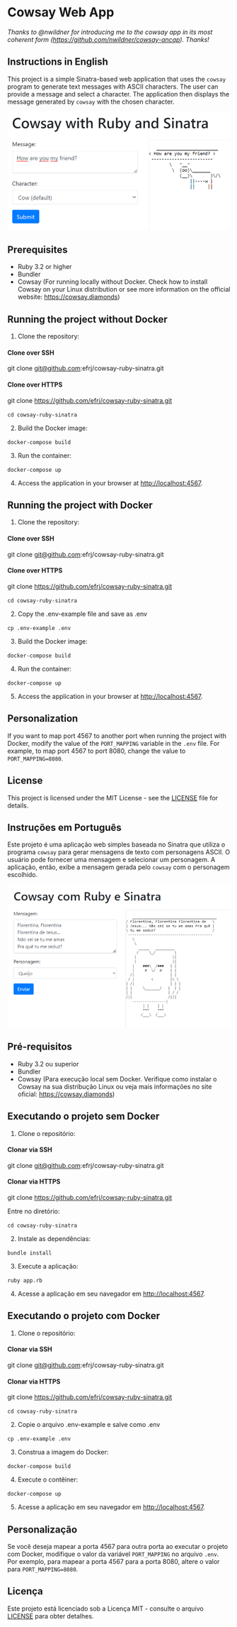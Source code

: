 # Cowsay Web App

*Thanks to @nwildner for introducing me to the cowsay app in its most coherent form (https://github.com/nwildner/cowsay-ancap). Thanks!*

## Instructions in English

This project is a simple Sinatra-based web application that uses the `cowsay` program to generate text messages with ASCII characters. The user can provide a message and select a character. The application then displays the message generated by `cowsay` with the chosen character.

![Application screenshot](images/reademe-en.png)

## Prerequisites

- Ruby 3.2 or higher
- Bundler
- Cowsay (For running locally without Docker. Check how to install Cowsay on your Linux distribution or see more information on the official website: https://cowsay.diamonds)

## Running the project without Docker

1. Clone the repository: 

#### Clone over SSH 

git clone git@github.com:efrj/cowsay-ruby-sinatra.git 

#### Clone over HTTPS 

git clone https://github.com/efrj/cowsay-ruby-sinatra.git 

``cd cowsay-ruby-sinatra``
 
2. Build the Docker image:

``docker-compose build``

3. Run the container:

``docker-compose up``

4. Access the application in your browser at [http://localhost:4567](http://localhost:4567). 

## Running the project with Docker

1. Clone the repository: 

#### Clone over SSH 

git clone git@github.com:efrj/cowsay-ruby-sinatra.git 

#### Clone over HTTPS 

git clone https://github.com/efrj/cowsay-ruby-sinatra.git 

``cd cowsay-ruby-sinatra`` 

2. Copy the .env-example file and save as .env

``cp .env-example .env`` 

3. Build the Docker image:

``docker-compose build``

4. Run the container:

``docker-compose up``

5. Access the application in your browser at [http://localhost:4567](http://localhost:4567).

## Personalization

If you want to map port 4567 to another port when running the project with Docker, modify the value of the `PORT_MAPPING` variable in the `.env` file. For example, to map port 4567 to port 8080, change the value to `PORT_MAPPING=8080`.

## License

This project is licensed under the MIT License - see the [LICENSE](LICENSE) file for details.

## Instruções em Português

Este projeto é uma aplicação web simples baseada no Sinatra que utiliza o programa `cowsay` para gerar mensagens de texto com personagens ASCII. O usuário pode fornecer uma mensagem e selecionar um personagem. A aplicação, então, exibe a mensagem gerada pelo `cowsay` com o personagem escolhido.

![Captura de tela da aplicação](images/readme-pt.png)

## Pré-requisitos

- Ruby 3.2 ou superior
- Bundler
- Cowsay (Para execução local sem Docker. Verifique como instalar o Cowsay na sua distribução Linux ou veja mais informações no site oficial: https://cowsay.diamonds)

## Executando o projeto sem Docker

1. Clone o repositório:

#### Clonar via SSH 

git clone git@github.com:efrj/cowsay-ruby-sinatra.git 

#### Clonar via HTTPS 

git clone https://github.com/efrj/cowsay-ruby-sinatra.git 

Entre no diretório:

``cd cowsay-ruby-sinatra``

2. Instale as dependências: 

``bundle install`` 

3. Execute a aplicação: 

``ruby app.rb`` 


4. Acesse a aplicação em seu navegador em [http://localhost:4567](http://localhost:4567). 


## Executando o projeto com Docker 

1. Clone o repositório: 

#### Clonar via SSH 

git clone git@github.com:efrj/cowsay-ruby-sinatra.git 

#### Clonar via HTTPS 

git clone https://github.com/efrj/cowsay-ruby-sinatra.git 

``cd cowsay-ruby-sinatra`` 

2. Copie o arquivo .env-example e salve como .env 

``cp .env-example .env``
 
3. Construa a imagem do Docker: 

``docker-compose build`` 

4. Execute o contêiner: 

``docker-compose up`` 

5. Acesse a aplicação em seu navegador em [http://localhost:4567](http://localhost:4567). 

## Personalização 

Se você deseja mapear a porta 4567 para outra porta ao executar o projeto com Docker, modifique o valor da variável `PORT_MAPPING` no arquivo `.env`. Por exemplo, para mapear a porta 4567 para a porta 8080, altere o valor para `PORT_MAPPING=8080`.

## Licença

Este projeto está licenciado sob a Licença MIT - consulte o arquivo [LICENSE](LICENSE) para obter detalhes.

